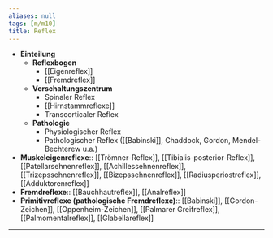 ```yaml
---
aliases: null
tags: [m/m10]
title: Reflex
---
```

- **Einteilung**
	- **Reflexbogen**
		- [[Eigenreflex]]
		- [[Fremdreflex]]
	- **Verschaltungszentrum**
		- Spinaler Reflex
		- [[Hirnstammreflexe]]
		- Transcorticaler Reflex
	- **Pathologie**
		- Physiologischer Reflex
		- Pathologischer Reflex ([[Babinski]], Chaddock, Gordon, Mendel-Bechterew u.a.)
- **Muskeleigenreflexe**:: [[Trömner-Reflex]], [[Tibialis-posterior-Reflex]], [[Patellarsehnenreflex]], [[Achillessehnenreflex]], [[Trizepssehnenreflex]], [[Bizepssehnenreflex]], [[Radiusperiostreflex]], [[Adduktorenreflex]]
- **Fremdreflexe**:: [[Bauchhautreflex]], [[Analreflex]]
- **Primitivreflexe (pathologische Fremdreflexe)**:: [[Babinski]], [[Gordon-Zeichen]], [[Oppenheim-Zeichen]], [[Palmarer Greifreflex]], [[Palmomentalreflex]], [[Glabellareflex]]
---
